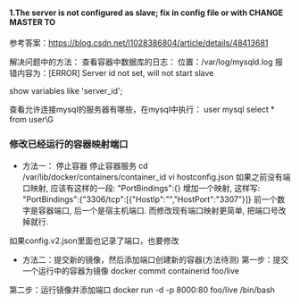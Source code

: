 #### 1.The server is not configured as slave; fix in config file or with CHANGE MASTER TO
参考答案：https://blog.csdn.net/l1028386804/article/details/48413681

解决问题中的方法：
查看容器中数据库的日志：
位置：/var/log/mysqld.log
报错内容为：[ERROR] Server id not set, will not start slave

show variables like 'server_id';


查看允许连接mysql的服务器有哪些，在mysql中执行：
user mysql
select * from user\G



### 修改已经运行的容器映射端口
- 方法一：
停止容器
停止容器服务
cd /var/lib/docker/containers/container_id
vi hostconfig.json
如果之前没有端口映射, 应该有这样的一段:
"PortBindings":{}
增加一个映射, 这样写:
"PortBindings":{"3306/tcp":[{"HostIp":"","HostPort":"3307"}]}
前一个数字是容器端口, 后一个是宿主机端口.
而修改现有端口映射更简单, 把端口号改掉就行.

如果config.v2.json里面也记录了端口，也要修改




- 方法二：提交新的镜像，然后添加端口创建新的容器(方法待测)
第一步：提交一个运行中的容器为镜像
docker commit containerid foo/live

第二步：运行镜像并添加端口
docker run -d -p 8000:80  foo/live /bin/bash
